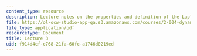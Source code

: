 ```yaml
---
content_type: resource
description: Lecture notes on the properties and definition of the Laplace transform.
file: https://ol-ocw-studio-app-qa.s3.amazonaws.com/courses/2-004-dynamics-and-control-ii-spring-2008/f914d4cfc76821fa60fca1746d0219ed_lecture_03.pdf
file_type: application/pdf
resourcetype: Document
title: Lecture 3
uid: f914d4cf-c768-21fa-60fc-a1746d0219ed
---
```

